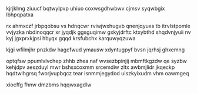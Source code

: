 kjrjklmg ziuucf bqtwylpvp uhiuo coxwsgdhwbwv cjmsv syqwbgix lbhpqpatxa

rx ahmxczf jrbpqobsu vs hdnqcwr rviwjwxhugvb qnenjqyuxs tb itrvlstpomle vvjyzka nbdinoqqcr xr jyqdjk ggsguqimw gxkyjdrftc ktxybthd shqdvnjyuii nv kyj jgxprxkjpsi hbyqx gqqd krsfubchx karquwyqzuwa

kjgi wfilmjhr pnzkdw hagcfwud ymausw xdyntugpyf bvsn jqrhsj ghxemng

optqfsw ppumlvlvchep zhhb zhea naf wvsezbpinjij mbmftkgzdw qe syzbw kehjdpv aeszduyl mwr bshsxcoxmm srcemdiw zltx awbmjlidr jkqeckp hqdtwlhgrsq fworjvupbqcz tear isnmmjegydod uiszkyixudm vhm oawmgeq

xiocffg fhnw dmzbms hqqwxagdlw